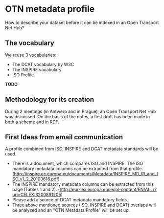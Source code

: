 # OTN metadata profile

How to describe your dataset before it can be indexed in an Open Transport Net Hub?

## The vocabulary

We reuse 3 vocabularies:
 * The DCAT vocabulary by W3C
 * The INSPIRE vocabulary
 * ISO Profile

**TODO**

## Methodology for its creation

During 2 meetings (in Antwerp and in Prague), an Open Transport Net Hub was discussed. On the basis of the notes, a first draft has been made in both a scheme and in RDF.

## First Ideas from email communication

A profile combined from ISO, INSPIRE and DCAT metadata standards will be used.

* There is a document, which compares ISO and INSPIRE. The ISO mandatory metadata columns can be extracted from that profile. (http://inspire.ec.europa.eu/documents/Metadata/INSPIRE_MD_IR_and_ISO_v1_2_20100616.pdf)
* The INSPIRE mandatory metadata columns can be extracted from this page (Tables 1 and 2). (http://eur-lex.europa.eu/legal-content/EN/ALL/?uri=CELEX:32008R1205)
* Please add a source of DCAT metadata mandatory fields.
* Three above mentioned sources (ISO, INSPIRE and DCAT) overlaps will be analyzed and an "OTN Metadata Profile" will be set up.
